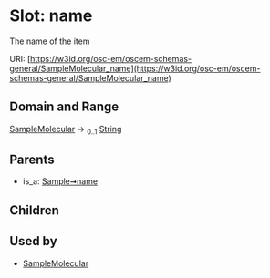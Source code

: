 
# Slot: name

The name of the item

URI: [https://w3id.org/osc-em/oscem-schemas-general/SampleMolecular_name](https://w3id.org/osc-em/oscem-schemas-general/SampleMolecular_name)


## Domain and Range

[SampleMolecular](SampleMolecular.md) &#8594;  <sub>0..1</sub> [String](types/String.md)

## Parents

 *  is_a: [Sample➞name](Sample_name.md)

## Children


## Used by

 * [SampleMolecular](SampleMolecular.md)
